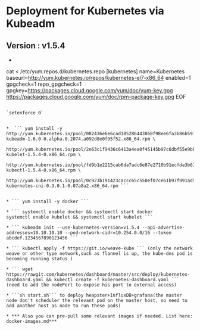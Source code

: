 # Deployment for Kubernetes via Kubeadm

## Version : v1.5.4

*  ```
cat <<EOF > /etc/yum.repos.d/kubernetes.repo
[kubernetes]
name=Kubernetes
baseurl=http://yum.kubernetes.io/repos/kubernetes-el7-x86_64
enabled=1
gpgcheck=1
repo_gpgcheck=1
gpgkey=https://packages.cloud.google.com/yum/doc/yum-key.gpg
        https://packages.cloud.google.com/yum/doc/rpm-package-key.gpg
EOF
```

`setenforce 0`


*  ``` yum install -y http://yum.kubernetes.io/pool/082436e6e6cad1852864438b8f98ee6fa3b86b597554720b631876db39b8ef04-kubeadm-1.6.0-0.alpha.0.2074.a092d8e0f95f52.x86_64.rpm \
    http://yum.kubernetes.io/pool/2e63c1f9436c6413a4ea0f45145b97c6dbf55e9bb2a251adc38db1292bbd6ed1-kubelet-1.5.4-0.x86_64.rpm \
    http://yum.kubernetes.io/pool/fd9b1e2215cab6da7adc6e87e2710b91ecfda3b617edfe7e71c92277301a63ab-kubectl-1.5.4-0.x86_64.rpm \
    http://yum.kubernetes.io/pool/0c923b191423caccc65c550ef07ce61b97f991ad54785dab70dc07a5763f4222-kubernetes-cni-0.3.0.1-0.07a8a2.x86_64.rpm ```


* ``` yum install -y docker ```

* ``` systemctl enable docker && systemctl start docker
systemctl enable kubelet && systemctl start kubelet ```

* ``` kubeadm init --use-kubernetes-version=v1.5.4 --api-advertise-addresses=10.10.10.10 --pod-network-cidr=10.254.0.0/16 --token abcdef.1234567890123456 ```

* ``` kubectl apply -f https://git.io/weave-kube ``` (only the network weave or other type network,such as flannel is up, the kube-dns pod is becoming running status )

* ``` wget https://rawgit.com/kubernetes/dashboard/master/src/deploy/kubernetes-dashboard.yaml && kubectl create -f kubernetes-dashboard.yaml ``` (need to add the nodePort to expose his port to external access)

* ```sh start.sh``` to deploy heapster+InfluxDB+grafana(the master node don't scheduler the relevant pod on the master host, so need to add another host as node to run these pods)

* *** Also you can pre-pull some relevant images if needed. List here:
docker-images.md*** 
